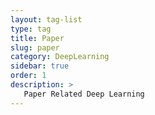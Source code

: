 ```yaml
---
layout: tag-list
type: tag
title: Paper
slug: paper
category: DeepLearning
sidebar: true
order: 1
description: >
   Paper Related Deep Learning
---
```

